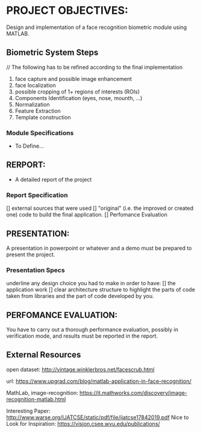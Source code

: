 # PROJECT OBJECTIVES:
Design and implementation of a face recognition biometric module using MATLAB.

## Biometric System Steps

// The following has to be refined according to the final implementation 

1. face capture and possible image enhancement
2. face localization
3. possible cropping of 1+ regions of interests (ROIs)
4. Components Identification (eyes, nose, mounth, ...)
5. Normalization
6. Feature Extraction
7. Template construction

### Module Specifications
- To Define...


## RERPORT:
- A detailed report of the project

### Report Specification
[] external sources that were used
[] "original" (i.e. the improved or created one) code to build the final application. 
[] Perfomance Evaluation

## PRESENTATION:
A presentation in powerpoint or whatever and a demo must be prepared to present the
project.

### Presentation Specs
underline any design choice you had to make in order to have:
[] the application work
[] clear architecture structure to highlight the parts of code taken from libraries
and the part of code developed by you.

## PERFOMANCE EVALUATION:
You have to carry out a thorough performance evaluation, possibly in
verification mode, and results must be reported in the report.


## External Resources
open dataset: http://vintage.winklerbros.net/facescrub.html

url: https://www.upgrad.com/blog/matlab-application-in-face-recognition/

MathLab, image-recognition: https://it.mathworks.com/discovery/image-recognition-matlab.html

Interesting Paper: http://www.warse.org/IJATCSE/static/pdf/file/ijatcse17842019.pdf
Nice to Look for Inspiration: https://vision.csee.wvu.edu/publications/
